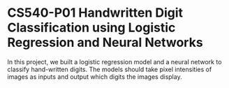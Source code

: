 # CS540-P01 Handwritten Digit Classification using Logistic Regression and Neural Networks

In this project, we built a logistic regression model and a neural network to classify hand-written digits. The models should take pixel intensities of images as inputs and output which digits the images display.

